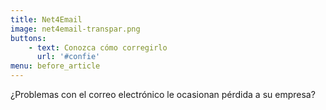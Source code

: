 ```yaml
---
title: Net4Email
image: net4email-transpar.png
buttons:
    - text: Conozca cómo corregirlo
      url: '#confie'
menu: before_article      
---
```


<p> ¿Problemas con el correo electrónico le ocasionan pérdida a su empresa? </p>

<!-- <p> -->
<!--     Correo agil y seguro para <strong>usted</strong> y su <strong>empresa</strong> -->


<!-- </p> -->
